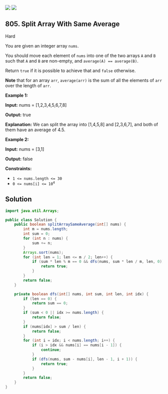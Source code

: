 [![](https://img.shields.io/github/stars/javadev/LeetCode-in-Java?label=Stars&style=flat-square)](https://github.com/javadev/LeetCode-in-Java)
[![](https://img.shields.io/github/forks/javadev/LeetCode-in-Java?label=Fork%20me%20on%20GitHub%20&style=flat-square)](https://github.com/javadev/LeetCode-in-Java/fork)

## 805\. Split Array With Same Average

Hard

You are given an integer array `nums`.

You should move each element of `nums` into one of the two arrays `A` and `B` such that `A` and `B` are non-empty, and `average(A) == average(B)`.

Return `true` if it is possible to achieve that and `false` otherwise.

**Note** that for an array `arr`, `average(arr)` is the sum of all the elements of `arr` over the length of `arr`.

**Example 1:**

**Input:** nums = [1,2,3,4,5,6,7,8]

**Output:** true

**Explanation:** We can split the array into [1,4,5,8] and [2,3,6,7], and both of them have an average of 4.5.

**Example 2:**

**Input:** nums = [3,1]

**Output:** false

**Constraints:**

*   `1 <= nums.length <= 30`
*   <code>0 <= nums[i] <= 10<sup>4</sup></code>

## Solution

```java
import java.util.Arrays;

public class Solution {
    public boolean splitArraySameAverage(int[] nums) {
        int m = nums.length;
        int sum = 0;
        for (int n : nums) {
            sum += n;
        }
        Arrays.sort(nums);
        for (int len = 1; len <= m / 2; len++) {
            if (sum * len % m == 0 && dfs(nums, sum * len / m, len, 0)) {
                return true;
            }
        }
        return false;
    }

    private boolean dfs(int[] nums, int sum, int len, int idx) {
        if (len == 0) {
            return sum == 0;
        }
        if (sum < 0 || idx >= nums.length) {
            return false;
        }
        if (nums[idx] > sum / len) {
            return false;
        }
        for (int i = idx; i < nums.length; i++) {
            if (i > idx && nums[i] == nums[i - 1]) {
                continue;
            }
            if (dfs(nums, sum - nums[i], len - 1, i + 1)) {
                return true;
            }
        }
        return false;
    }
}
```
